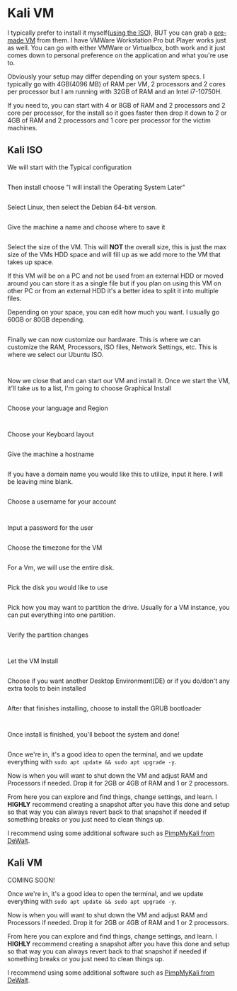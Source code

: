 # Kali VM

I typically prefer to install it myself([using the ISO](https://www.kali.org/get-kali/#kali-installer-images)), BUT you can grab a [pre-made VM](https://www.kali.org/get-kali/#kali-virtual-machines) from them. I have VMWare Workstation Pro but Player works just as well. You can go with either VMWare or Virtualbox, both work and it just comes down to personal preference on the application and what you're use to.

Obviously your setup may differ depending on your system specs. I typically go with 4GB(4096 MB) of RAM per VM, 2 processors and 2 cores per processor but I am running with 32GB of RAM and an Intel i7-10750H.

If you need to, you can start with 4 or 8GB of RAM and 2 processors and 2 core per processor, for the install so it goes faster then drop it down to 2 or 4GB of RAM and 2 processors and 1 core per processor for the victim machines.

## Kali ISO

We will start with the Typical configuration

<figure><img src="../../../.gitbook/assets/image (300).png" alt=""><figcaption></figcaption></figure>

Then install choose "I will install the Operating System Later"

<figure><img src="../../../.gitbook/assets/image (11).png" alt=""><figcaption></figcaption></figure>

Select Linux, then select the Debian 64-bit version.

<figure><img src="../../../.gitbook/assets/image (440).png" alt=""><figcaption></figcaption></figure>

Give the machine a name and choose where to save it

<figure><img src="../../../.gitbook/assets/image (7).png" alt=""><figcaption></figcaption></figure>

Select the size of the VM. This will **NOT** the overall size, this is just the max size of the VMs HDD space and will fill up as we add more to the VM that takes up space.

If this VM will be on a PC and not be used from an external HDD or moved around you can store it as a single file but if you plan on using this VM on other PC or from an external HDD it's a better idea to split it into multiple files.

Depending on your space, you can edit how much you want. I usually go 60GB or 80GB depending.

<figure><img src="../../../.gitbook/assets/image (438).png" alt=""><figcaption></figcaption></figure>

Finally we can now customize our hardware. This is where we can customize the RAM, Processors, ISO files, Network Settings, etc. This is where we select our Ubuntu ISO.

<figure><img src="../../../.gitbook/assets/image (437).png" alt=""><figcaption></figcaption></figure>

<figure><img src="../../../.gitbook/assets/image (441).png" alt=""><figcaption></figcaption></figure>

Now we close that and can start our VM and install it. Once we start the VM, it'll take us to a list, I'm going to choose Graphical Install

<figure><img src="../../../.gitbook/assets/image (13).png" alt=""><figcaption></figcaption></figure>

Choose your language and Region

<figure><img src="../../../.gitbook/assets/image (103).png" alt=""><figcaption></figcaption></figure>

<figure><img src="../../../.gitbook/assets/image (429).png" alt=""><figcaption></figcaption></figure>

Choose your Keyboard layout

<figure><img src="../../../.gitbook/assets/image (110).png" alt=""><figcaption></figcaption></figure>

Give the machine a hostname

<figure><img src="../../../.gitbook/assets/image (439).png" alt=""><figcaption></figcaption></figure>

If you have a domain name you would like this to utilize, input it here. I will be leaving mine blank.

<figure><img src="../../../.gitbook/assets/image (436).png" alt=""><figcaption></figcaption></figure>

Choose a username for your account

<figure><img src="../../../.gitbook/assets/image (433).png" alt=""><figcaption></figcaption></figure>

<figure><img src="../../../.gitbook/assets/image (321).png" alt=""><figcaption></figcaption></figure>

Input a password for the user

<figure><img src="../../../.gitbook/assets/image (432).png" alt=""><figcaption></figcaption></figure>

Choose the timezone for the VM

<figure><img src="../../../.gitbook/assets/image (431).png" alt=""><figcaption></figcaption></figure>

For a Vm, we will use the entire disk.

<figure><img src="../../../.gitbook/assets/image (434).png" alt=""><figcaption></figcaption></figure>

Pick the disk you would like to use

<figure><img src="../../../.gitbook/assets/image (442).png" alt=""><figcaption></figcaption></figure>

Pick how you may want to partition the drive. Usually for a VM instance, you can put everything into one partition.

<figure><img src="../../../.gitbook/assets/image (430).png" alt=""><figcaption></figcaption></figure>

Verify the partition changes

<figure><img src="../../../.gitbook/assets/image (312).png" alt=""><figcaption></figcaption></figure>

<figure><img src="../../../.gitbook/assets/image (296).png" alt=""><figcaption></figcaption></figure>

Let the VM Install

<figure><img src="../../../.gitbook/assets/image (435).png" alt=""><figcaption></figcaption></figure>

Choose if you want another Desktop Environment(DE) or if you do/don't any extra tools to bein installed

<figure><img src="../../../.gitbook/assets/image (443).png" alt=""><figcaption></figcaption></figure>

After that finishes installing, choose to install the GRUB bootloader

<figure><img src="../../../.gitbook/assets/image (308).png" alt=""><figcaption></figcaption></figure>

<figure><img src="../../../.gitbook/assets/image (319).png" alt=""><figcaption></figcaption></figure>

Once install is finished, you'll beboot the system and done!

<figure><img src="../../../.gitbook/assets/image (316).png" alt=""><figcaption></figcaption></figure>

Once we're in, it's a good idea to open the terminal, and we update everything with `sudo apt update && sudo apt upgrade -y`.

Now is when you will want to shut down the VM and adjust RAM and Processors if needed. Drop it for 2GB or 4GB of RAM and 1 or 2 processors.

From here you can explore and find things, change settings, and learn. I **HIGHLY** recommend creating a snapshot after you have this done and setup so that way you can always revert back to that snapshot if needed if something breaks or you just need to clean things up.

I recommend using some additional software such as [PimpMyKali from DeWalt](https://github.com/Dewalt-arch/pimpmykali/blob/master/README.md).

## Kali VM

COMING SOON!

Once we're in, it's a good idea to open the terminal, and we update everything with `sudo apt update && sudo apt upgrade -y`.

Now is when you will want to shut down the VM and adjust RAM and Processors if needed. Drop it for 2GB or 4GB of RAM and 1 or 2 processors.

From here you can explore and find things, change settings, and learn. I **HIGHLY** recommend creating a snapshot after you have this done and setup so that way you can always revert back to that snapshot if needed if something breaks or you just need to clean things up.

I recommend using some additional software such as [PimpMyKali from DeWalt](https://github.com/Dewalt-arch/pimpmykali/blob/master/README.md).
